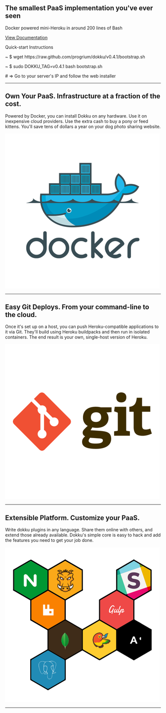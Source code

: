 <div class="blurb">
  <div class="container">
    <h2>The smallest PaaS implementation you've ever seen</h2>
    <p>Docker powered mini-Heroku in around 200 lines of Bash</p>
    <div class="blurb-buttons">
      <a class="btn btn-lg btn-warning" href="http://progrium.viewdocs.io/dokku/installation">View Documentation</a>
    </div>
  </div>
</div>

<div class="container marketing">
  <div class="quickstart-code">
    <p class="title">Quick-start Instructions</p>
    <div class="shell">
      <p class="line">
        <span class="path">~</span>
        <span class="prompt">$</span>
        <span class="command">wget https://raw.github.com/progrium/dokku/v0.4.1/bootstrap.sh</span>
      </p>
      <p class="line">
        <span class="path">~</span>
        <span class="prompt">$</span>
        <span class="command">sudo DOKKU_TAG=v0.4.1 bash bootstrap.sh</span>
      </p>
      <p class="line">
        <span class="output"># =&gt; Go to your server's IP and follow the web installer</span>
      </p>
    </div>
  </div>

  <hr class="featurette-divider">

  <!-- START THE FEATURETTES -->

  <div class="row featurette">
    <div class="col-md-7">
      <h2 class="featurette-heading">Own Your PaaS. <span class="text-muted">Infrastructure at a fraction of the cost.</span></h2>
      <p class="lead">Powered by Docker, you can install Dokku on any hardware. Use it on inexpensive cloud providers. Use the extra cash to buy a pony or feed kittens. You'll save tens of dollars a year on your dog photo sharing website.</p>
    </div>
    <div class="col-md-5">
      <img class="featurette-image img-responsive center-block" alt="Docker Logo" src="assets/docker.png">
    </div>
  </div>

  <hr class="featurette-divider">

  <div class="row featurette">
    <div class="col-md-7 col-md-push-5">
      <h2 class="featurette-heading">Easy Git Deploys. <span class="text-muted">From your command-line to the cloud.</span></h2>
      <p class="lead">Once it's set up on a host, you can push Heroku-compatible applications to it via Git. They'll build using Heroku buildpacks and then run in isolated containers. The end result is your own, single-host version of Heroku.</p>
    </div>
    <div class="col-md-5 col-md-pull-7">
      <img class="featurette-image img-responsive center-block" alt="Git Logo" src="assets/git.png">
    </div>
  </div>

  <hr class="featurette-divider">

  <div class="row featurette">
    <div class="col-md-7">
      <h2 class="featurette-heading">Extensible Platform. <span class="text-muted">Customize your PaaS.</span></h2>
      <p class="lead">Write dokku plugins in any language. Share them online with others, and extend those already available. Dokku's simple core is easy to hack and add the features you need to get your job done.</p>
    </div>
    <div class="col-md-5">
      <img class="featurette-image img-responsive center-block" alt="Extend Logo" src="assets/extend.png">
    </div>
  </div>

  <hr class="featurette-divider">
</div>
